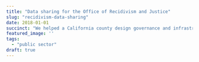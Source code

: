 ```yaml
---
title: "Data sharing for the Office of Recidivism and Justice"
slug: "recidivism-data-sharing"
date: 2018-01-01
succinct: "We helped a California county design governance and infrastructure to improve data collection, analysis and information sharing across agencies and contracted service providers towards improved reentry services and reduced recidivism."
featured_image: ''
tags:
  - "public sector"
draft: true
---
```


